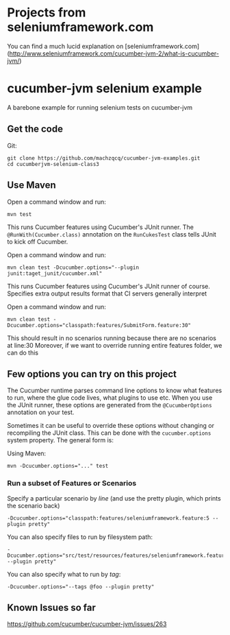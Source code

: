 # Projects from seleniumframework.com

You can find a much lucid explanation on [seleniumframework.com] (http://www.seleniumframework.com/cucumber-jvm-2/what-is-cucumber-jvm/)

# cucumber-jvm selenium example

A barebone example for running selenium tests on cucumber-jvm

## Get the code

Git:

    git clone https://github.com/machzqcq/cucumber-jvm-examples.git
    cd cucumberjvm-selenium-class3

## Use Maven

Open a command window and run:

    mvn test

This runs Cucumber features using Cucumber's JUnit runner. The `@RunWith(Cucumber.class)` annotation on the `RunCukesTest`
class tells JUnit to kick off Cucumber.

Open a command window and run:

    mvn clean test -Dcucumber.options="--plugin junit:taget_junit/cucumber.xml"

This runs Cucumber features using Cucumber's JUnit runner of course. Specifies extra output
results format that CI servers generally interpret

Open a command window and run:

    mvn clean test -Dcucumber.options="classpath:features/SubmitForm.feature:30"

This should result in no scenarios running because there are no scenarios at line:30
Moreover, if we want to override running entire features folder, we can do this



## Few options you can try on this project

The Cucumber runtime parses command line options to know what features to run, where the glue code lives, what plugins to use etc.
When you use the JUnit runner, these options are generated from the `@CucumberOptions` annotation on your test.

Sometimes it can be useful to override these options without changing or recompiling the JUnit class. This can be done with the
`cucumber.options` system property. The general form is:

Using Maven:

    mvn -Dcucumber.options="..." test


### Run a subset of Features or Scenarios

Specify a particular scenario by *line* (and use the pretty plugin, which prints the scenario back)

    -Dcucumber.options="classpath:features/seleniumframework.feature:5 --plugin pretty"

You can also specify files to run by filesystem path:

    -Dcucumber.options="src/test/resources/features/seleniumframework.feature:4 --plugin pretty"

You can also specify what to run by *tag*:

    -Dcucumber.options="--tags @foo --plugin pretty"

## Known Issues so far

https://github.com/cucumber/cucumber-jvm/issues/263
